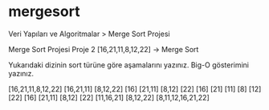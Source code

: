# mergesort
Veri Yapıları ve Algoritmalar > Merge Sort Projesi

Merge Sort Projesi
Proje 2
[16,21,11,8,12,22] -> Merge Sort

Yukarıdaki dizinin sort türüne göre aşamalarını yazınız.
Big-O gösterimini yazınız.

[16,21,11,8,12,22]
[16,21,11] [8,12,22]
[16] [21,11]  [8,12] [22]
[16] [21] [11] [8] [12] [22]
[16] [21,11]  [8,12] [22]
[11,16,21] [8,12,22]
[8,11,12,16,21,22]
